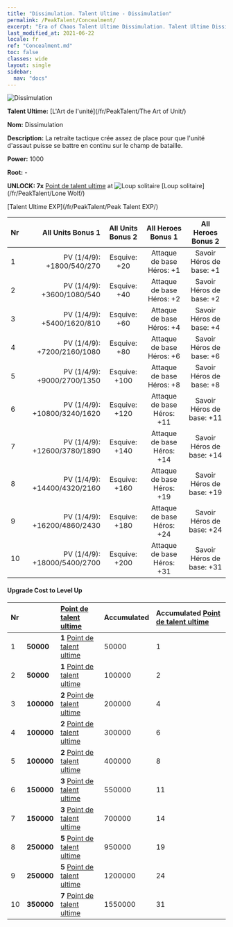 ```yaml
---
title: "Dissimulation. Talent Ultime - Dissimulation"
permalink: /PeakTalent/Concealment/
excerpt: "Era of Chaos Talent Ultime Dissimulation. Talent Ultime Dissimulation. Dissimulation"
last_modified_at: 2021-06-22
locale: fr
ref: "Concealment.md"
toc: false
classes: wide
layout: single
sidebar:
  nav: "docs"
---
```


  ![Dissimulation](/images/pt/talent_2003.png)

  **Talent Ultime:** [L'Art de l'unité](/fr/PeakTalent/The Art of Unit/)

  **Nom:** Dissimulation

  **Description:** La retraite tactique crée assez de place pour que l'unité d'assaut puisse se battre en continu sur le champ de bataille.

  **Power:** 1000

  **Root:** -

  **UNLOCK: 7x** [Point de talent ultime](/ItemsFR/con_934/) at ![Loup solitaire](/images/pt/talent_2001.png) [Loup solitaire](/fr/PeakTalent/Lone Wolf/)

  [Talent Ultime EXP](/fr/PeakTalent/Peak Talent EXP/)

  | Nr | All Units Bonus 1 | All Units Bonus 2 | All Heroes Bonus 1 | All Heroes Bonus 2 |
  |:---|--------------:|:-------------:|:-------------:|:-------------:|
  | 1 | PV (1/4/9): +1800/540/270 | Esquive: +20 | Attaque de base Héros: +1 | Savoir Héros de base: +1 |
  | 2 | PV (1/4/9): +3600/1080/540 | Esquive: +40 | Attaque de base Héros: +2 | Savoir Héros de base: +2 |
  | 3 | PV (1/4/9): +5400/1620/810 | Esquive: +60 | Attaque de base Héros: +4 | Savoir Héros de base: +4 |
  | 4 | PV (1/4/9): +7200/2160/1080 | Esquive: +80 | Attaque de base Héros: +6 | Savoir Héros de base: +6 |
  | 5 | PV (1/4/9): +9000/2700/1350 | Esquive: +100 | Attaque de base Héros: +8 | Savoir Héros de base: +8 |
  | 6 | PV (1/4/9): +10800/3240/1620 | Esquive: +120 | Attaque de base Héros: +11 | Savoir Héros de base: +11 |
  | 7 | PV (1/4/9): +12600/3780/1890 | Esquive: +140 | Attaque de base Héros: +14 | Savoir Héros de base: +14 |
  | 8 | PV (1/4/9): +14400/4320/2160 | Esquive: +160 | Attaque de base Héros: +19 | Savoir Héros de base: +19 |
  | 9 | PV (1/4/9): +16200/4860/2430 | Esquive: +180 | Attaque de base Héros: +24 | Savoir Héros de base: +24 |
  | 10 | PV (1/4/9): +18000/5400/2700 | Esquive: +200 | Attaque de base Héros: +31 | Savoir Héros de base: +31 |


#### Upgrade Cost to Level Up

  | Nr | <i class="fas fa-coins"/> | [Point de talent ultime](/ItemsFR/con_934/) | Accumulated <i class="fas fa-coins"/> | Accumulated [Point de talent ultime](/ItemsFR/con_934/) |
  |:---|:--------------|:-------------|:-------------|:-------------|
  | 1 | **50000** | **1** [Point de talent ultime](/ItemsFR/con_934/) | 50000 | 1 |
  | 2 | **50000** | **1** [Point de talent ultime](/ItemsFR/con_934/) | 100000 | 2 |
  | 3 | **100000** | **2** [Point de talent ultime](/ItemsFR/con_934/) | 200000 | 4 |
  | 4 | **100000** | **2** [Point de talent ultime](/ItemsFR/con_934/) | 300000 | 6 |
  | 5 | **100000** | **2** [Point de talent ultime](/ItemsFR/con_934/) | 400000 | 8 |
  | 6 | **150000** | **3** [Point de talent ultime](/ItemsFR/con_934/) | 550000 | 11 |
  | 7 | **150000** | **3** [Point de talent ultime](/ItemsFR/con_934/) | 700000 | 14 |
  | 8 | **250000** | **5** [Point de talent ultime](/ItemsFR/con_934/) | 950000 | 19 |
  | 9 | **250000** | **5** [Point de talent ultime](/ItemsFR/con_934/) | 1200000 | 24 |
  | 10 | **350000** | **7** [Point de talent ultime](/ItemsFR/con_934/) | 1550000 | 31 |
